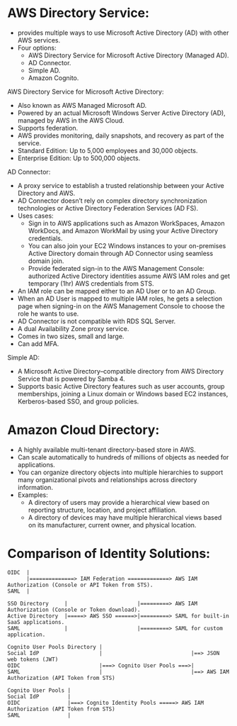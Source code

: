 # AWS Directory Service:
- provides multiple ways to use Microsoft Active Directory (AD) with other AWS services. 
- Four options:
	- AWS Directory Service for Microsoft Active Directory (Managed AD).
	- AD Connector.
	- Simple AD.
	- Amazon Cognito.

AWS Directory Service for Microsoft Active Directory:
- Also known as AWS Managed Microsoft AD.
- Powered by an actual Microsoft Windows Server Active Directory (AD), managed by AWS in the AWS Cloud.
- Supports federation.
- AWS provides monitoring, daily snapshots, and recovery as part of the service.
- Standard Edition: Up to 5,000 employees and 30,000 objects.
- Enterprise Edition: Up to 500,000 objects.

AD Connector:
- A proxy service to establish a trusted relationship between your Active Directory and AWS. 
- AD Connector doesn’t rely on complex directory synchronization technologies or Active Directory Federation Services (AD FS).
- Uses cases:
	- Sign in to AWS applications such as Amazon WorkSpaces, Amazon WorkDocs, and Amazon WorkMail by using your Active Directory credentials.
	- You can also join your EC2 Windows instances to your on-premises Active Directory domain through AD Connector using seamless domain join. 
	- Provide federated sign-in to the AWS Management Console: authorized Active Directory identities assume AWS IAM roles and get temporary (1hr) AWS credentials from STS.
- An IAM role can be mapped either to an AD User or to an AD Group.
- When an AD User is mapped to multiple IAM roles, he gets a selection page when signing-in on the AWS Management Console to choose the role he wants to use.
- AD Connector is not compatible with RDS SQL Server. 
- A dual Availability Zone proxy service.
- Comes in two sizes, small and large.
- Can add MFA.

Simple AD:
- A Microsoft Active Directory–compatible directory from AWS Directory Service that is powered by Samba 4.
- Supports basic Active Directory features such as user accounts, group memberships, joining a Linux domain or Windows based EC2 instances, Kerberos-based SSO, and group policies.

# Amazon Cloud Directory:
- A highly available multi-tenant directory-based store in AWS. 
- Can scale automatically to hundreds of millions of objects as needed for applications. 
- You can organize directory objects into multiple hierarchies to support many organizational pivots and relationships across directory information.
- Examples:
	- A directory of users may provide a hierarchical view based on reporting structure, location, and project affiliation. 
	- A directory of devices may have multiple hierarchical views based on its manufacturer, current owner, and physical location. 



# Comparison of Identity Solutions:
```
OIDC  |
      |==============> IAM Federation =============> AWS IAM Authorization (Console or API Token from STS).
SAML  |
```
```
SSO Directory     |                      |=========> AWS IAM Authorization (Console or Token download).
Active Directory  |=====> AWS SSO ======>|=========> SAML for built-in SaaS applications.
SAML              |                      |=========> SAML for custom application.
```
```
Cognito User Pools Directory |
Social IdP                   |                            |==> JSON web tokens (JWT)
OIDC                         |===> Cognito User Pools ===>|
SAML                         |                            |==> AWS IAM Authorization (API Token from STS)
```
```
Cognito User Pools |
Social IdP         |                                
OIDC               |===> Cognito Identity Pools =====> AWS IAM Authorization (API Token from STS)
SAML               |                                
```
